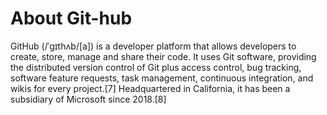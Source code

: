 # About Git-hub

GitHub (/ˈɡɪthʌb/[a]) is a developer platform that allows developers to create, store, manage and share their code. It uses Git software, providing the distributed version control of Git plus access control, bug tracking, software feature requests, task management, continuous integration, and wikis for every project.[7] Headquartered in California, it has been a subsidiary of Microsoft since 2018.[8]

